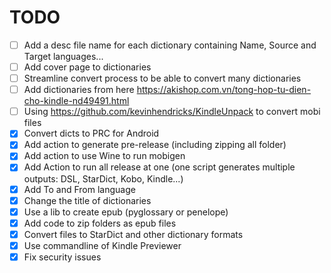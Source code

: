 # TODO
- [ ] Add a desc file name for each dictionary containing Name, Source and Target languages...
- [ ] Add cover page to dictionaries
- [ ] Streamline convert process to be able to convert many dictionaries
- [ ] Add dictionaries from here https://akishop.com.vn/tong-hop-tu-dien-cho-kindle-nd49491.html
- [ ] Using https://github.com/kevinhendricks/KindleUnpack to convert mobi files
- [x] Convert dicts to PRC for Android
- [x] Add action to generate pre-release (including zipping all folder)
- [X] Add action to use Wine to run mobigen
- [X] Add Action to run all release at one (one script generates multiple outputs: DSL, StarDict, Kobo, Kindle...)
- [X] Add To and From language
- [X] Change the title of dictionaries
- [x] Use a lib to create epub (pyglossary or penelope)
- [x] Add code to zip folders as epub files
- [X] Convert files to StarDict and other dictionary formats
- [X] Use commandline of Kindle Previewer
- [X] Fix security issues
